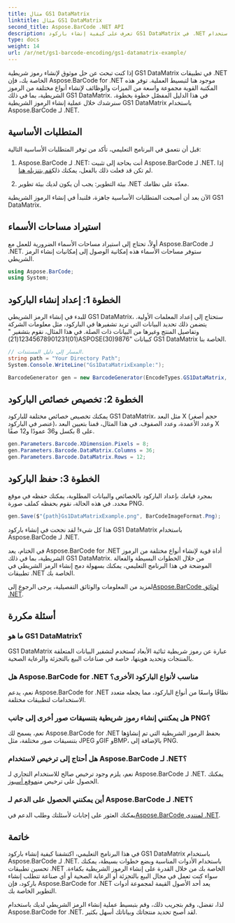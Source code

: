 ```yaml
---
title: مثال GS1 DataMatrix
linktitle: مثال GS1 DataMatrix
second_title: Aspose.BarCode .NET API
description: تعرف على كيفية إنشاء باركود GS1 DataMatrix في .NET باستخدام Aspose.BarCode. أنشئ رموزًا شريطية بسهولة وكفاءة في بضع خطوات فقط.
type: docs
weight: 14
url: /ar/net/gs1-barcode-encoding/gs1-datamatrix-example/
---
```


إذا كنت تبحث عن حل موثوق لإنشاء رموز شريطية GS1 DataMatrix في تطبيقات .NET الخاصة بك، فإن Aspose.BarCode for .NET موجود هنا لتبسيط العملية. توفر هذه المكتبة القوية مجموعة واسعة من الميزات والوظائف لإنشاء أنواع مختلفة من الرموز الشريطية، بما في ذلك GS1 DataMatrix. في هذا الدليل المفصّل خطوة بخطوة، سنرشدك خلال عملية إنشاء الرموز الشريطية GS1 DataMatrix باستخدام Aspose.BarCode لـ .NET.

## المتطلبات الأساسية

قبل أن نتعمق في البرنامج التعليمي، تأكد من توفر المتطلبات الأساسية التالية:

1. Aspose.BarCode لـ .NET: أنت بحاجة إلى تثبيت Aspose.BarCode لـ .NET. إذا لم تكن قد فعلت ذلك بالفعل، يمكنك ذلك[قم بتنزيله هنا](https://releases.aspose.com/barcode/net/).

2. بيئة التطوير: يجب أن يكون لديك بيئة تطوير .NET معدّة على نظامك.

الآن بعد أن أصبحت المتطلبات الأساسية جاهزة، فلنبدأ في إنشاء الرموز الشريطية GS1 DataMatrix.

## استيراد مساحات الأسماء

أولاً، تحتاج إلى استيراد مساحات الأسماء الضرورية للعمل مع Aspose.BarCode لـ .NET. ستوفر مساحات الأسماء هذه إمكانية الوصول إلى إمكانيات إنشاء الرمز الشريطي.

```csharp
using Aspose.BarCode;
using System;
```

## الخطوة 1: إعداد إنشاء الباركود

للبدء في إنشاء الرمز الشريطي GS1 DataMatrix، ستحتاج إلى إعداد المعلمات الأولية. يتضمن ذلك تحديد البيانات التي تريد تشفيرها في الباركود، مثل معلومات الشركة وتفاصيل المنتج وغيرها من البيانات ذات الصلة. في هذا المثال، نقوم بتشفير "(01)12345678901231(21)ASPOSE(30)9876" كبيانات GS1 DataMatrix الخاصة بنا.

```csharp
// المسار إلى دليل المستندات.
string path = "Your Directory Path";
System.Console.WriteLine("Gs1DataMatrixExample:");

BarcodeGenerator gen = new BarcodeGenerator(EncodeTypes.GS1DataMatrix, "(01)12345678901231(21)ASPOSE(30)9876");
```

## الخطوة 2: تخصيص خصائص الباركود

يمكنك تخصيص خصائص مختلفة للباركود GS1 DataMatrix، مثل البعد X (حجم أصغر عنصر في الباركود)، وعدد الأعمدة، وعدد الصفوف. في هذا المثال، قمنا بتعيين البعد X على 8 بكسل و36 عمودًا و12 صفًا.

```csharp
gen.Parameters.Barcode.XDimension.Pixels = 8;
gen.Parameters.Barcode.DataMatrix.Columns = 36;
gen.Parameters.Barcode.DataMatrix.Rows = 12;
```

## الخطوة 3: حفظ الباركود

بمجرد قيامك بإعداد الباركود بالخصائص والبيانات المطلوبة، يمكنك حفظه في موقع محدد. في هذه الحالة، نقوم بحفظه كملف صورة PNG.

```csharp
gen.Save($"{path}Gs1DataMatrixExample.png", BarCodeImageFormat.Png);
```

هذا كل شيء! لقد نجحت في إنشاء باركود GS1 DataMatrix باستخدام Aspose.BarCode لـ .NET.

في الختام، يعد Aspose.BarCode for .NET أداة قوية لإنشاء أنواع مختلفة من الرموز الشريطية، بما في ذلك GS1 DataMatrix. من خلال الخطوات البسيطة والفعالة الموضحة في هذا البرنامج التعليمي، يمكنك بسهولة دمج إنشاء الرمز الشريطي في تطبيقات .NET الخاصة بك.

 لمزيد من المعلومات والوثائق التفصيلية، يرجى الرجوع إلى[Aspose.BarCode لوثائق .NET](https://reference.aspose.com/barcode/net/).

## أسئلة مكررة

### ما هو GS1 DataMatrix؟
GS1 DataMatrix عبارة عن رموز شريطية ثنائية الأبعاد تُستخدم لتشفير البيانات المتعلقة بالمنتجات وتحديد هويتها، خاصة في صناعات البيع بالتجزئة والرعاية الصحية.

### هل Aspose.BarCode for .NET مناسب لأنواع الباركود الأخرى؟
نعم، يدعم Aspose.BarCode for .NET نطاقًا واسعًا من أنواع الباركود، مما يجعله متعدد الاستخدامات لتطبيقات مختلفة.

### هل يمكنني إنشاء رموز شريطية بتنسيقات صور أخرى إلى جانب PNG؟
نعم، يسمح لك Aspose.BarCode for .NET بحفظ الرموز الشريطية التي تم إنشاؤها بتنسيقات صور مختلفة، مثل JPEG وGIF وBMP، بالإضافة إلى PNG.

### هل أحتاج إلى ترخيص لاستخدام Aspose.BarCode لـ .NET؟
 نعم، يلزم وجود ترخيص صالح للاستخدام التجاري لـ Aspose.BarCode لـ .NET. يمكنك الحصول على ترخيص من[موقع أسبوز](https://purchase.aspose.com/buy).

### أين يمكنني الحصول على الدعم لـ Aspose.BarCode لـ .NET؟
 يمكنك العثور على إجابات لأسئلتك وطلب الدعم في[Aspose.BarCode لمنتدى .NET](https://forum.aspose.com/c/barcode/13).

## خاتمة

في هذا البرنامج التعليمي، اكتشفنا كيفية إنشاء باركود GS1 DataMatrix باستخدام Aspose.BarCode لـ .NET. باستخدام الأدوات المناسبة وبضع خطوات بسيطة، يمكنك تحسين تطبيقات .NET الخاصة بك من خلال القدرة على إنشاء الرموز الشريطية بكفاءة. سواء كنت تعمل في مجال البيع بالتجزئة أو الرعاية الصحية أو أي صناعة تتطلب إنشاء باركود، فإن Aspose.BarCode for .NET يعد أحد الأصول القيمة لمجموعة أدوات التطوير الخاصة بك.

لذا، تفضل، وقم بتجريب ذلك، وقم بتبسيط عملية إنشاء الرمز الشريطي لديك باستخدام Aspose.BarCode for .NET. لقد أصبح تحديد منتجاتك وبياناتك أسهل بكثير.

